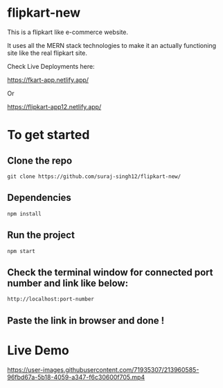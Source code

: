 # flipkart-new

This is a flipkart like e-commerce website. 

It uses all the MERN stack technologies to make it an actually functioning site like the real flipkart site.

Check Live Deployments here:

https://fkart-app.netlify.app/

Or

https://flipkart-app12.netlify.app/


# To get started
## Clone the repo
```git
git clone https://github.com/suraj-singh12/flipkart-new/
```


## Dependencies 
```git
npm install
```

## Run the project
```npm 
npm start
```

## Check the terminal window for connected port number and link like below: 
```
http://localhost:port-number
```

## Paste the link in browser and done !

# Live Demo

https://user-images.githubusercontent.com/71935307/213960585-96fbd67a-5b18-4059-a347-f6c30600f705.mp4


